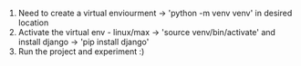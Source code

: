 1. Need to create a virtual enviourment -> 'python -m venv venv' in desired location
2. Activate the virtual env - linux/max -> 'source venv/bin/activate' and install django -> 'pip install django'
3. Run the project and experiment :)
